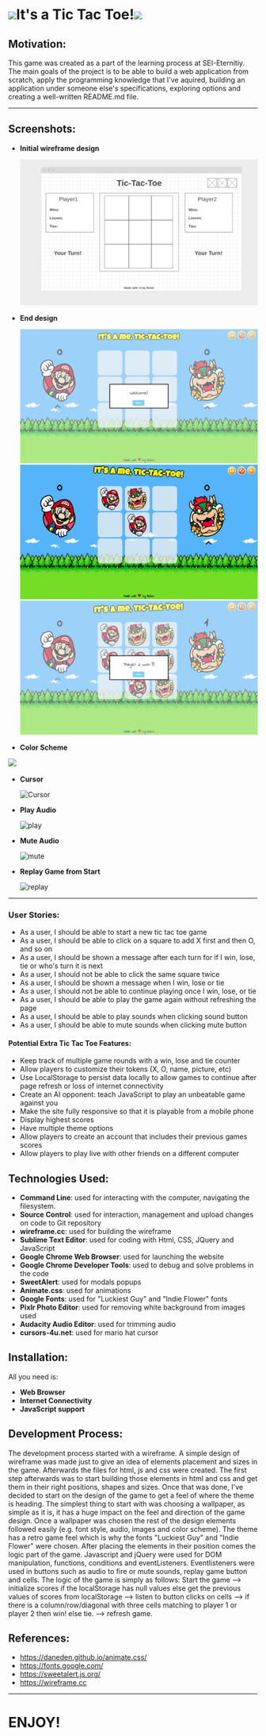 #   <img src="./images/mario.png" width="250"/>It's a Tic Tac Toe!<img src="./images/bowser.png" width="250"/>

## Motivation:

This game was created as a part of the learning process at SEI-Eternitiy. The main goals of the project is to be able to build a web application from scratch, apply the programming knowledge that I've aquired, building an application under someone else's specifications, exploring options and creating a well-written README.md file.

---

## Screenshots:
- **Initial wireframe design** 

  ![WireFrame](./images/01.png)
- **End design**

   ![Design](./images/02.png)
   ![Design](./images/03.png)
   ![Design](./images/04.png)
- **Color Scheme**
 <img src="./images/fbff00-cf001a-56b4fb-76dd26-cde3f2.png" width="200"/>
  
- **Cursor**

   ![Cursor](./images/gam1054.png)
   
- **Play Audio**

   ![play](./images/soundOn.png)

- **Mute Audio**

   ![mute](./images/soundOff.png)

- **Replay Game from Start**

   ![replay](./images/replay.png)


---

### User Stories:

- As a user, I should be able to start a new tic tac toe game
- As a user, I should be able to click on a square to add X first and then O, and so on
- As a user, I should be shown a message after each turn for if I win, lose, tie or who's turn it is next
- As a user, I should not be able to click the same square twice
- As a user, I should be shown a message when I win, lose or tie
- As a user, I should not be able to continue playing once I win, lose, or tie
- As a user, I should be able to play the game again without refreshing the page
- As a user, I should be able to play sounds when clicking sound button
- As a user, I should be able to mute sounds when clicking mute button

#### Potential Extra Tic Tac Toe Features:

- Keep track of multiple game rounds with a win, lose and tie counter
- Allow players to customize their tokens (X, O, name, picture, etc)
- Use LocalStorage to persist data locally to allow games to continue after page refresh or loss of internet connectivity
- Create an AI opponent: teach JavaScript to play an unbeatable game against you
- Make the site fully responsive so that it is playable from a mobile phone
- Display highest scores
- Have multiple theme options
- Allow players to create an account that includes their previous games scores
- Allow players to play live with other friends on a different computer 

## Technologies Used:
- **Command Line**: used for interacting with the computer, navigating the filesystem.
- **Source Control**: used for interaction, management and upload changes on code to Git repository
- **wireframe.cc**: used for building the wireframe
- **Sublime Text Editor**: used for coding with Html, CSS, JQuery and JavaScript
- **Google Chrome Web Browser**: used for launching the website
- **Google Chrome Developer Tools**: used to debug and solve problems in the code
- **SweetAlert**: used for modals popups
- **Animate.css**: used for animations
- **Google Fonts**: used for "Luckiest Guy" and "Indie Flower" fonts
- **Pixlr Photo Editor**: used for removing white background from images used
- **Audacity Audio Editor**: used for trimming audio 
- **cursors-4u.net**: used for mario hat cursor

## Installation:
All you need is:
- **Web Browser**
- **Internet Connectivity**
- **JavaScript support**

## Development Process:
The development process started with a wireframe. A simple design of wireframe was made just to give an idea of elements placement and sizes in the game. Afterwards the files for html, js and css were created. The first step afterwards was to start building those elements in html and css and get them in their right positions, shapes and sizes. Once that was done, I've decided to start on the design of the game to get a feel of where the theme is heading. The simplest thing to start with was choosing a wallpaper, as simple as it is, it has a huge impact on the feel and direction of the game design. Once a wallpaper was chosen the rest of the design elements followed easily (e.g. font style, audio, images and color scheme). The theme has a retro game feel which is why the fonts "Luckiest Guy" and "Indie Flower" were chosen. After placing the elements in their position comes the logic part of the game. Javascript and jQuery were used for DOM manipulation, functions, conditions and eventListeners. Eventlisteners were used in buttons such as audio to fire or mute sounds, replay game button and cells. The logic of the game is simply as follows: Start the game --> initialize scores if the localStorage has null values else get the previous values of scores from localStorage --> listen to button clicks on cells --> if there is a column/row/diagonal with three cells matching to player 1 or player 2 then win! else tie. --> refresh game.

## References:
- https://daneden.github.io/animate.css/
- https://fonts.google.com/
- https://sweetalert.js.org/
- https://wireframe.cc

---

<h1>ENJOY!</h1>
